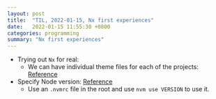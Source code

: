 ```yaml
---
layout: post
title:  "TIL, 2022-01-15, Nx first experiences"
date:   2022-01-15 11:55:30 +0800
categories: programming
summary: "Nx first experiences"
---
```


- Trying out `Nx` for real:
  - We can have individual theme files for each of the projects: [Reference](https://github.com/daryllxd/angular-generals/pull/1/commits/ee9a04250cd5e7fcd09fa0df583a0ac154bc2c5c)
- Specify Node version: [Reference](https://stackoverflow.com/questions/60051990/set-node-version-differently-for-specific-projectfolder-via-nvm)
  - Use an `.nvmrc` file in the root and use `nvm use VERSION` to use it.
